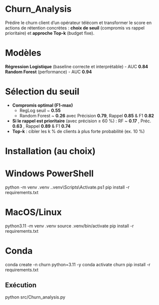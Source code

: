 # Churn_Analysis
Prédire le churn client d’un opérateur télécom et transformer le score en actions de rétention concrètes : **choix de seuil** (compromis vs rappel prioritaire) et **approche Top-k** (budget fixe).

# Modèles
**Régression Logistique** (baseline correcte et interprétable) - AUC **0.84**
**Random Forest** (performance) - AUC **0.94**

# Sélection du seuil
- **Compromis optimal (F1-max)**
  - RegLog seuil ~ **0.55**  
  - Random Forest ~ **0.26**  avec Précision **0.79**, Rappel **0.85** & F1 **0.82** 
- **Si le rappel est prioritaire** (avec précision ≥ 60 %) : RF ~ **0.17** , Préc. **0.63** , Rappel **0.89** & F1 **0.74**
- **Top-k** : cibler les k % de clients à plus forte probabilité (ex. 10 %)

# Installation (au choix) 
# Windows PowerShell
python -m venv .venv 
.\.venv\Scripts\Activate.ps1 
pip install -r requirements.txt

# MacOS/Linux
python3.11 -m venv .venv
source .venv/bin/activate
pip install -r requirements.txt

# Conda
conda create -n churn python=3.11 -y
conda activate churn 
pip install -r requirements.txt

## Exécution
python src/Churn_analysis.py
